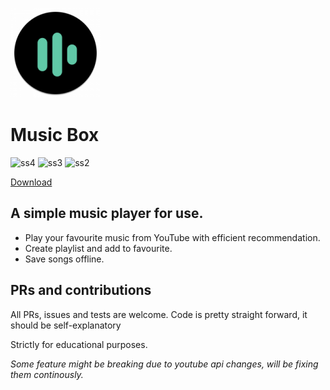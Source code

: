 ![Music Box](./android/app/src/main/res/mipmap-xxhdpi/ic_launcher_round.png)
# Music Box
![ss4](https://github.com/darkCavalier11/music_player/assets/57953014/60f46150-19a5-456a-a59b-7da5b9d701f6)
![ss3](https://github.com/darkCavalier11/music_player/assets/57953014/2e43c73d-dab2-4b89-9f0b-de73b3257cd2)
![ss2](https://github.com/darkCavalier11/music_player/assets/57953014/c3bc9a39-aa55-4bf7-8e93-a91f0225e763)

[Download](https://iridescent-trifle-5d3757.netlify.app/#/)
<br/>
## A simple music player for use.
- Play your favourite music from YouTube with efficient recommendation.
- Create playlist and add to favourite.
- Save songs offline.

## PRs and contributions
All PRs, issues and tests are welcome. Code is pretty straight forward, it should be self-explanatory

Strictly for educational purposes.

*Some feature might be breaking due to youtube api changes, will be fixing them continously.*
